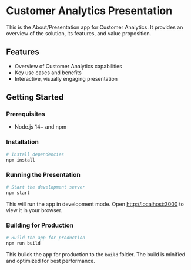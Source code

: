 # Customer Analytics Presentation

This is the About/Presentation app for Customer Analytics. It provides an overview of the solution, its features, and value proposition.

## Features

- Overview of Customer Analytics capabilities
- Key use cases and benefits
- Interactive, visually engaging presentation

## Getting Started

### Prerequisites

- Node.js 14+ and npm

### Installation

```bash
# Install dependencies
npm install
```

### Running the Presentation

```bash
# Start the development server
npm start
```

This will run the app in development mode. Open [http://localhost:3000](http://localhost:3000) to view it in your browser.

### Building for Production

```bash
# Build the app for production
npm run build
```

This builds the app for production to the `build` folder. The build is minified and optimized for best performance. 